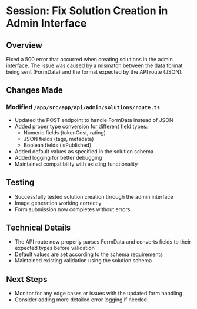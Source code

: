 # Session: Fix Solution Creation in Admin Interface

## Overview
Fixed a 500 error that occurred when creating solutions in the admin interface. The issue was caused by a mismatch between the data format being sent (FormData) and the format expected by the API route (JSON).

## Changes Made

### Modified `/app/src/app/api/admin/solutions/route.ts`
- Updated the POST endpoint to handle FormData instead of JSON
- Added proper type conversion for different field types:
  - Numeric fields (tokenCost, rating)
  - JSON fields (tags, metadata)
  - Boolean fields (isPublished)
- Added default values as specified in the solution schema
- Added logging for better debugging
- Maintained compatibility with existing functionality

## Testing
- Successfully tested solution creation through the admin interface
- Image generation working correctly
- Form submission now completes without errors

## Technical Details
- The API route now properly parses FormData and converts fields to their expected types before validation
- Default values are set according to the schema requirements
- Maintained existing validation using the solution schema

## Next Steps
- Monitor for any edge cases or issues with the updated form handling
- Consider adding more detailed error logging if needed